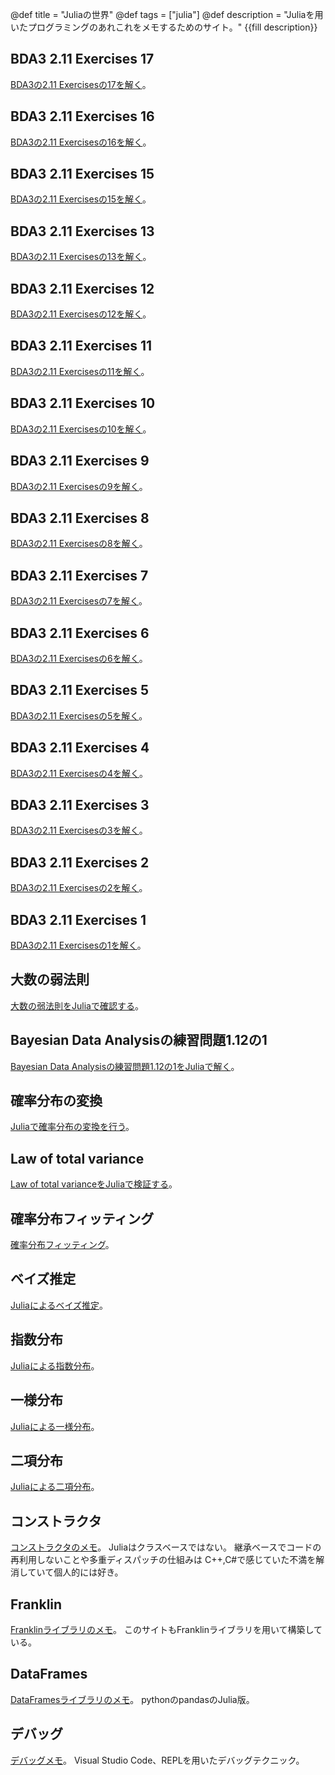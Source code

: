 @def title = "Juliaの世界"
@def tags = ["julia"]
@def description = "Juliaを用いたプログラミングのあれこれをメモするためのサイト。"
{{fill description}}
## BDA3 2.11 Exercises 17
[BDA3の2.11 Exercisesの17を解く](pages/BDA3_Exercises2_11_17)。
## BDA3 2.11 Exercises 16
[BDA3の2.11 Exercisesの16を解く](pages/BDA3_Exercises2_11_16)。
## BDA3 2.11 Exercises 15
[BDA3の2.11 Exercisesの15を解く](pages/BDA3_Exercises2_11_15)。
## BDA3 2.11 Exercises 13
[BDA3の2.11 Exercisesの13を解く](pages/BDA3_Exercises2_11_13)。
## BDA3 2.11 Exercises 12
[BDA3の2.11 Exercisesの12を解く](pages/BDA3_Exercises2_11_12)。
## BDA3 2.11 Exercises 11
[BDA3の2.11 Exercisesの11を解く](pages/BDA3_Exercises2_11_11)。
## BDA3 2.11 Exercises 10
[BDA3の2.11 Exercisesの10を解く](pages/BDA3_Exercises2_11_10)。
## BDA3 2.11 Exercises 9
[BDA3の2.11 Exercisesの9を解く](pages/BDA3_Exercises2_11_9)。
## BDA3 2.11 Exercises 8
[BDA3の2.11 Exercisesの8を解く](pages/BDA3_Exercises2_11_8)。
## BDA3 2.11 Exercises 7
[BDA3の2.11 Exercisesの7を解く](pages/BDA3_Exercises2_11_7)。
## BDA3 2.11 Exercises 6
[BDA3の2.11 Exercisesの6を解く](pages/BDA3_Exercises2_11_6)。
## BDA3 2.11 Exercises 5
[BDA3の2.11 Exercisesの5を解く](pages/BDA3_Exercises2_11_5)。
## BDA3 2.11 Exercises 4
[BDA3の2.11 Exercisesの4を解く](pages/BDA3_Exercises2_11_4)。
## BDA3 2.11 Exercises 3
[BDA3の2.11 Exercisesの3を解く](pages/BDA3_Exercises2_11_3)。
## BDA3 2.11 Exercises 2
[BDA3の2.11 Exercisesの2を解く](pages/BDA3_Exercises2_11_2)。
## BDA3 2.11 Exercises 1
[BDA3の2.11 Exercisesの1を解く](pages/BDA3_Exercises2_11_1)。
## 大数の弱法則
[大数の弱法則をJuliaで確認する](pages/WeakLawOfLargeNumbers)。
## Bayesian Data Analysisの練習問題1.12の1
[Bayesian Data Analysisの練習問題1.12の1をJuliaで解く](pages/BDA3Exercises1_12_1)。
## 確率分布の変換
[Juliaで確率分布の変換を行う](pages/TransformingProbabilityDistributions)。
## Law of total variance
[Law of total varianceをJuliaで検証する](pages/LawOfTotalVariance)。
## 確率分布フィッティング
[確率分布フィッティング](pages/DistributionFitting)。
## ベイズ推定
[Juliaによるベイズ推定](pages/BayesianInference)。
## 指数分布
[Juliaによる指数分布](pages/Exponential)。
## 一様分布
[Juliaによる一様分布](pages/Uniform)。
## 二項分布
[Juliaによる二項分布](pages/Binomial)。
## コンストラクタ
[コンストラクタのメモ](pages/Constructor)。
Juliaはクラスベースではない。
継承ベースでコードの再利用しないことや多重ディスパッチの仕組みは
C++,C#で感じていた不満を解消していて個人的には好き。
## Franklin
[Franklinライブラリのメモ](pages/Franklin)。
このサイトもFranklinライブラリを用いて構築している。
## DataFrames
[DataFramesライブラリのメモ](pages/DataFrames)。
pythonのpandasのJulia版。
## デバッグ
[デバッグメモ](pages/Debug)。
Visual Studio Code、REPLを用いたデバッグテクニック。
